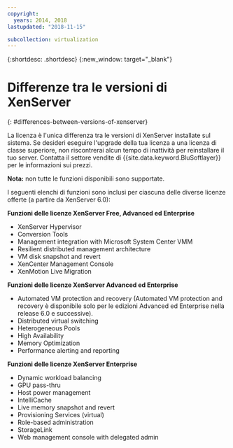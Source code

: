 ```yaml
---
copyright:
  years: 2014, 2018
lastupdated: "2018-11-15"

subcollection: virtualization
---
```

{:shortdesc: .shortdesc}
{:new_window: target="_blank"}

# Differenze tra le versioni di XenServer
{: #differences-between-versions-of-xenserver}

La licenza è l'unica differenza tra le versioni di XenServer installate sul sistema. Se desideri eseguire l'upgrade della tua licenza a una licenza di classe superiore, non riscontrerai alcun tempo di inattività per reinstallare il tuo server. Contatta il settore vendite di {{site.data.keyword.BluSoftlayer}} per le informazioni sui prezzi.

**Nota:** non tutte le funzioni disponibili sono supportate.

I seguenti elenchi di funzioni sono inclusi per ciascuna delle diverse licenze offerte (a partire da XenServer 6.0):

**Funzioni delle licenze XenServer Free, Advanced ed Enterprise**

- XenServer Hypervisor
- Conversion Tools       
- Management integration with Microsoft System Center VMM       
- Resilient distributed management architecture       
- VM disk snapshot and revert       
- XenCenter Management Console       
- XenMotion Live Migration   

**Funzioni delle licenze XenServer Advanced ed Enterprise**

- Automated VM protection and recovery (Automated VM protection and recovery è disponibile solo per le edizioni Advanced ed Enterprise nella release 6.0 e successive).
- Distributed virtual switching
- Heterogeneous Pools
- High Availability
- Memory Optimization
- Performance alerting and reporting  

**Funzioni delle licenze XenServer Enterprise**

- Dynamic workload balancing       
- GPU pass-thru       
- Host power management       
- IntelliCache         
- Live memory snapshot and revert       
- Provisioning Services (virtual)       
- Role-based administration
- StorageLink
- Web management console with delegated admin
